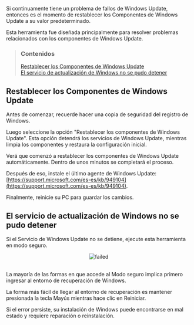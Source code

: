 Si continuamente tiene un problema de fallos de Windows Update, entonces es el momento de restablecer los Componentes de Windows Update a su valor predeterminado.

Esta herramienta fue diseñada principalmente para resolver problemas relacionados con los componentes de Windows Update.


> ### Contenidos
> 
> [Restablecer los Componentes de Windows Update](#restablecer-los-componentes-de-windows-update) <br />
> [El servicio de actualización de Windows no se pudo detener](#el-servicio-de-actualización-de-windows-no-se-pudo-detener)


## Restablecer los Componentes de Windows Update

Antes de comenzar, recuerde hacer una copia de seguridad del registro de Windows.

Luego seleccione la opción "Restablecer los componentes de Windows Update". Esta opción detendrá los servicios de Windows Update, mientras limpia los componentes y restaura la configuración inicial.

Verá que comenzó a restablecer los componentes de Windows Update automáticamente. Dentro de unos minutos se completará el proceso.

Después de eso, instale el último agente de Windows Update: [https://support.microsoft.com/es-es/kb/949104](https://support.microsoft.com/es-es/kb/949104).

Finalmente, reinicie su PC para guardar los cambios.


## El servicio de actualización de Windows no se pudo detener

Si el Servicio de Windows Update no se detiene, ejecute esta herramienta en modo seguro.

<div align="center">
	<img src="https://github.com/ManuelGil/Reset-Windows-Update-Tool/blob/master/docs/images/failed.png?raw=true" alt="failed">
</div>
<br />

La mayoría de las formas en que accede al Modo seguro implica primero ingresar al entorno de recuperación de Windows.

La forma más fácil de llegar al entorno de recuperación es mantener presionada la tecla Mayús mientras hace clic en Reiniciar.

Si el error persiste, su instalación de Windows puede encontrarse en mal estado y requiere reparación o reinstalación.
